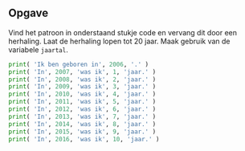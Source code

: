 ## Opgave

Vind het patroon in onderstaand stukje code en vervang dit door een herhaling. Laat de herhaling lopen tot 20 jaar.
Maak gebruik van de variabele `jaartal`.

```python
print( 'Ik ben geboren in', 2006, '.' )
print( 'In', 2007, 'was ik', 1, 'jaar.' )
print( 'In', 2008, 'was ik', 2, 'jaar.' )
print( 'In', 2009, 'was ik', 3, 'jaar.' )
print( 'In', 2010, 'was ik', 4, 'jaar.' )
print( 'In', 2011, 'was ik', 5, 'jaar.' )
print( 'In', 2012, 'was ik', 6, 'jaar.' )
print( 'In', 2013, 'was ik', 7, 'jaar.' )
print( 'In', 2014, 'was ik', 8, 'jaar.' )
print( 'In', 2015, 'was ik', 9, 'jaar.' )
print( 'In', 2016, 'was ik', 10, 'jaar.' )
```
